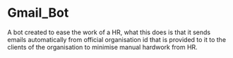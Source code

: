 # Gmail_Bot
A bot created to ease the work of a HR, what this does is that it sends emails automatically from official organisation id that is provided to it to the clients of the organisation to minimise manual hardwork from HR.
